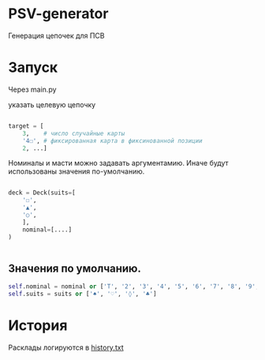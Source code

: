 # PSV-generator
 Генерация цепочек для ПСВ

# Запуск
Через main.py

указать целевую цепочку
```python

target = [
    3,    # число случайные карты
    '4☐', # фиксированная карта в фиксинованной позиции
    2, ...]

```

Номиналы и масти можно задавать аргументамию. Иначе будут использованы значения по-умолчанию.

```python

deck = Deck(suits=[
    '☐',
    '▲',
    '○',
    ],
    nominal=[....]
)



```



## Значения по умолчанию.

```python
self.nominal = nominal or ['T', '2', '3', '4', '5', '6', '7', '8', '9', '10', 'ß', 'λ', '♛']
self.suits = suits or ['♠', '♡', '◊', '♣']
```

# История
Расклады логируются в [history.txt](history.txt) 
